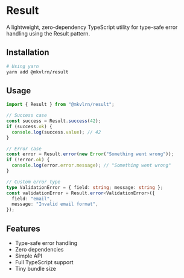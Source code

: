 # Result

A lightweight, zero-dependency TypeScript utility for type-safe error handling using the Result pattern.

## Installation

```bash
# Using yarn
yarn add @mkvlrn/result
```

## Usage

```ts
import { Result } from "@mkvlrn/result";

// Success case
const success = Result.success(42);
if (success.ok) {
  console.log(success.value); // 42
}

// Error case
const error = Result.error(new Error("Something went wrong"));
if (!error.ok) {
  console.log(error.error.message); // "Something went wrong"
}

// Custom error type
type ValidationError = { field: string; message: string };
const validationError = Result.error<ValidationError>({
  field: "email",
  message: "Invalid email format",
});
```

## Features

- Type-safe error handling
- Zero dependencies
- Simple API
- Full TypeScript support
- Tiny bundle size
